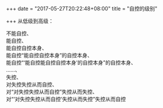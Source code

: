 +++
date = "2017-05-27T20:22:48+08:00"
title = "自控的级别"

+++
从低级到高级：  
  
不能自控、  
能自控、  
能自控自控本身、  
能自控“能自控自控本身”的自控本身、  
能自控“‘能自控能自控自控本身’的自控本身”的自控本身、  
……、  
失控、  
对失控失控从而自控、  
对“对失控失控从而自控”失控从而失控、  
对“‘对失控失控从而自控’失控从而失控”失控从而自控  